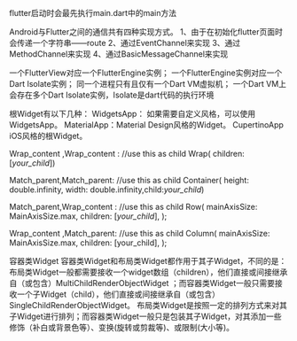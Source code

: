  flutter启动时会最先执行main.dart中的main方法
 
 Android与Flutter之间的通信共有四种实现方式。
 1、由于在初始化flutter页面时会传递一个字符串——route
 2、通过EventChannel来实现
 3、通过MethodChannel来实现
 4、通过BasicMessageChannel来实现
 
 
 一个FlutterView对应一个FlutterEngine实例；
 一个FlutterEngine实例对应一个Dart Isolate实例；
 同一个进程只有且仅有一个Dart VM虚拟机；
 一个Dart VM上会存在多个Dart Isolate实例，Isolate是dart代码的执行环境
 
 根Widget有以下几种：
 WidgetsApp： 如果需要自定义风格，可以使用WidgetsApp。
 MaterialApp：Material Design风格的Widget。
 CupertinoApp iOS风格的根Widget。
 
 Wrap_content ,Wrap_content :
  //use this as child
  Wrap(
   children: <Widget>[*your_child*])
   
 Match_parent,Match_parent:
  //use this as child
 Container(
         height: double.infinity,
     width: double.infinity,child:*your_child*)
 
 Match_parent,Wrap_content :
  //use this as child
 Row(
   mainAxisSize: MainAxisSize.max,
   children: <Widget>[*your_child*],
 );
 
 Wrap_content ,Match_parent:
  //use this as child
 Column(
   mainAxisSize: MainAxisSize.max,
   children: <Widget>[your_child],
 );
 
 容器类Widget
 容器类Widget和布局类Widget都作用于其子Widget，不同的是：
 布局类Widget一般都需要接收一个widget数组（children），他们直接或间接继承自（或包含）MultiChildRenderObjectWidget ；而容器类Widget一般只需要接收一个子Widget（child），他们直接或间接继承自（或包含）SingleChildRenderObjectWidget。
 布局类Widget是按照一定的排列方式来对其子Widget进行排列；而容器类Widget一般只是包装其子Widget，对其添加一些修饰（补白或背景色等）、变换(旋转或剪裁等)、或限制(大小等)。

